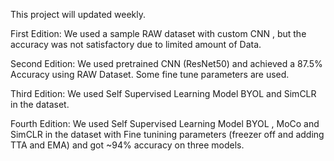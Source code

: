 This project will updated weekly. 

First Edition:
We used a sample RAW dataset with custom CNN , but the accuracy was not satisfactory due to limited amount of Data.

Second Edition: 
We used pretrained CNN (ResNet50) and achieved a 87.5% Accuracy using RAW Dataset. Some fine tune parameters are used. 

Third Edition: 
We used Self Supervised Learning Model BYOL and SimCLR in the dataset. 

Fourth Edition: 
We used Self Supervised Learning Model BYOL , MoCo and SimCLR in the dataset with Fine tunining parameters (freezer off and adding TTA and EMA) and got ~94% accuracy on three models.


